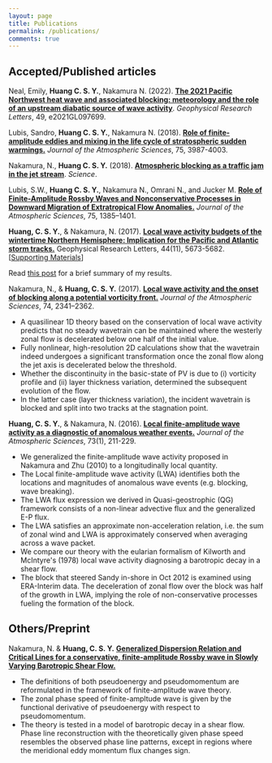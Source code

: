 ```yaml
---
layout: page
title: Publications
permalink: /publications/
comments: true
---
```


<!-- ## Submitted articles -->


## Accepted/Published articles

Neal, Emily, **Huang C. S. Y.**, Nakamura N. (2022). [**The 2021 Pacific Northwest heat wave and associated blocking: meteorology and the role of an upstream diabatic source of wave activity**](https://agupubs.onlinelibrary.wiley.com/doi/10.1029/2021GL097699). *Geophysical Research Letters*, 49, e2021GL097699.

Lubis, Sandro, **Huang C. S. Y.**, Nakamura N. (2018). [**Role of finite-amplitude eddies and mixing in the life cycle of stratospheric sudden warmings.**](https://journals.ametsoc.org/doi/10.1175/JAS-D-18-0138.1) *Journal of the Atmospheric Sciences*, 75, 3987-4003.

Nakamura, N., **Huang C. S. Y.** (2018). [**Atmospheric blocking as a traffic jam in the jet stream**](https://doi.org/10.1126/science.aat0721). *Science*.

Lubis, S.W., **Huang C. S. Y.**, Nakamura N., Omrani N., and Jucker M. [**Role of Finite-Amplitude Rossby Waves and Nonconservative Processes in Downward Migration of Extratropical Flow Anomalies.**](https://doi.org/10.1175/JAS-D-17-0376.1) *Journal of the Atmospheric Sciences*, 75, 1385–1401.

**Huang, C. S. Y.**, & Nakamura, N. (2017). [**Local wave activity budgets of the wintertime Northern Hemisphere: Implication for the Pacific and Atlantic storm tracks.**](http://onlinelibrary.wiley.com/doi/10.1002/2017GL073760/abstract;jsessionid=2EEA61FFE129914E672C6F10497975B2.f02t02) Geophysical Research Letters, 44(11), 5673-5682. [[Supporting Materials](http://onlinelibrary.wiley.com/store/10.1002/2017GL073760/asset/supinfo/2017GL073760-sup-0001-Text%2520SI-S01_AA.pdf?v=1&s=885968fc7fbd2de7010aff1a69123fd488429d7f)]

Read [this post](/2017/05/15/LWA-budget-paper-published/) for a brief summary of my results.

Nakamura, N., & **Huang, C. S. Y.** (2017). [**Local wave activity and the onset of blocking along a potential vorticity front.**](http://journals.ametsoc.org/doi/abs/10.1175/JAS-D-17-0029.1) *Journal of the Atmospheric Sciences*, 74, 2341–2362.

- A quasilinear 1D theory based on the conservation of local wave activity predicts that no steady wavetrain can be maintained where the westerly zonal flow is decelerated below one half of the initial value.
- Fully nonlinear, high-resolution 2D calculations show that the wavetrain indeed undergoes a significant transformation once the zonal flow along the jet axis is decelerated below the threshold.
- Whether the discontinuity in the basic-state of PV is due to (i) vorticity profile and (ii) layer thickness variation, determined the subsequent evolution of the flow.
- In the latter case (layer thickness variation), the incident wavetrain is blocked and split into two tracks at the stagnation point.


**Huang, C. S. Y.**, & Nakamura, N. (2016). **[Local finite-amplitude wave activity as a diagnostic of anomalous weather events.](http://home.uchicago.edu/~csyhuang/Publications/Huang_Nakamura_2016.pdf)** *Journal of the Atmospheric Sciences*, 73(1), 211-229.

- We generalized the finite-amplitude wave activity proposed in Nakamura and Zhu (2010) to a longitudinally local quantity.
- The Local finite-amplitude wave activity (LWA) identifies both the locations and magnitudes of anomalous wave events (e.g. blocking, wave breaking).
- The LWA flux expression we derived in Quasi-geostrophic (QG) framework consists of a non-linear advective flux and the generalized E-P flux.
- The LWA satisfies an approximate non-acceleration relation, i.e. the sum of zonal wind and LWA is approximately conserved when averaging across a wave packet.
- We compare our theory with the eularian formalism of Kilworth and McIntyre's (1978) local wave activity diagnosing a barotropic decay in a shear flow.
- The block that steered Sandy in-shore in Oct 2012 is examined using ERA-Interim data. The deceleration of zonal flow over the block was half of the growth in LWA, implying the role of non-conservative processes fueling the formation of the block.

<!-- ## Submitted manuscripts

Lubis, S.W, **Huang C. S. Y.**, and Noboru Nakamura: Role of Finite-Amplitude Wave Activity and Mixing in Eddy Forcing during Sudden Stratospheric Warming, submitted to *GRL*.
 -->

## Others/Preprint


Nakamura, N. & **Huang, C. S. Y.** **[Generalized Dispersion Relation and Critical Lines for a conservative, finite-amplitude Rossby wave in Slowly Varying Barotropic Shear Flow.](http://geosci.uchicago.edu/~nnn/Nakamura_Huang.pdf)**

- The definitions of both pseudoenergy and pseudomomentum are reformulated in the framework of finite-amplitude wave theory.
- The zonal phase speed of finite-ampltude wave is given by the functional derivative of pseudoenergy with respect to pseudomomentum.
- The theory is tested in a model of barotropic decay in a shear flow. Phase line reconstruction with the theoretically given phase speed resembles the observed phase line patterns, except in regions where the meridional eddy momentum flux changes sign.
